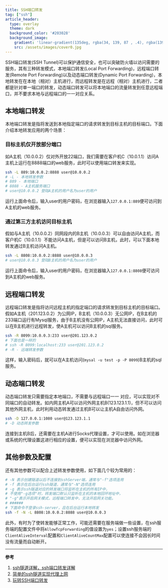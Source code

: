 ```yaml
---
title: SSH端口转发
tag: ["ssh"]
article_header:
  type: overlay
  theme: dark
  background_color: '#203028'
  background_image:
    gradient: 'linear-gradient(135deg, rgba(34, 139, 87 , .4), rgba(139, 34, 139, .4))'
    src: /assets/images/cover0.jpg
---
```


SSH端口转发(SSH Tunnel)可以保护通信安全，也可以突破防火墙以访问需要的服务，其有三种转发模式，本地端口转发(Local Port Forwarding)，远程端口转发(Remote Port Forwarding)以及动态端口转发(Dynamic Port Forwarding)，本地转发在在本地（相对）主机进行，而远程转发是在远程（相对）主机进行，二者都是针对单一端口的转发，动态端口转发可以将本地端口的流量转发到任意远程端口，并不要求本地与远程端口的一一对应关系。
<!--more-->

## 本地端口转发
本地端口转发是指将发送到本地指定端口的请求转发到目标主机的目标端口。下面介绍本地转发应用的两个场景：
### 目标主机仅开放部分端口
如A主机（10.0.0.2）仅对外开放22端口，我们需要在客户机C（10.0.1.1）访问A主机上运行在8888端口的web服务，此时可以使用端口转发来实现。
```bash
ssh -L 889:10.0.0.2:8888 user@10.0.0.2
# -L - 本地转发参数
# 889 - 本地端口
# 8888 - A主机服务端口
# user@10.0.0.2 登陆A主机的用户名为user的用户
```
运行上面命令后，输入user的用户密码，在浏览器输入`127.0.0.1:889`便可访问到A主机的web服务。
### 通过第三方主机访问目标主机
假如与A主机（10.0.0.2）同网段内的B主机（10.0.0.3）可以自由访问A主机，而客户机C（10.0.1.1）不能访问A主机，但是可以访问B主机，此时，可以下面本地转发通过B主机访问A主机。
```bash
ssh -L 8808:10.0.0.2:8888 user@10.0.0.3
# user@10.0.0.3 登陆B主机的用户名为user的用户
```
运行上面命令后，输入user的用户密码，在浏览器输入`127.0.0.1:8808`便可访问到A主机的web服务。

## 远程端口转发
远程端口转发是指将访问远程主机的指定端口的请求转发到目标主机的目标端口。假如A主机（201.123.0.2）为公网IP，B主机（10.0.0.3）无公网IP，在B主机的233端口运行有Mysql服务，由于B主机没有公网IP，A主机无法直接访问，此时可以在B主机进行远程转发，使A主机可以访问B主机的sql服务。
```bash
ssh -R 8099:10.0.0.3:233 user@201.123.0.2
# 下面也是一样的
# ssh -R 8099:localhost:233 user@201.123.0.2
# -R - 远端转发参数
```
这样，输入密码后，就可以在A主机访问(`mysal -u test -p -P 8099`)B主机的sql服务。

## 动态端口转发
动态端口转发只需要指定本地端口，不需要与远程端口一一 对应，可以实现对不同端口的自动转发。如内网主机A可以访问外网主机B(123.123.1.1)，但不可以访问其他外网主机，此时利用动态转发通过主机B可以让主机A自由访问外网。
```bash
ssh -D 127.0.0.1:1080 user@123.123.1.1
# -D 动态转发参数
```
连接到主机B后，还需要在主机A进行Socks代理设置，才可以使用。如在浏览器或系统的代理设置这进行相应的设置，便可以实现在浏览器中访问外网。

## 其他参数及配置
还有其他参数可以配合上述转发参数使用，如下面几个较为常用的：
```bash
# -N 表示创建隧道以后不连接到sshServer端，通常与"-f"选项连用
# -f 表示在后台运行ssh隧道，通常与"-N"选项连用
# -g 表示ssh隧道对应的转发端口将监听在主机的所有IP中，
# 不使用"-g选项"时，转发端口默认只监听在主机的本地回环地址中，
# "-g"表示开启网关模式，远程端口转发中，无法开启网关功能。
# ######
# 下面命令不登录ssh-server，且在后台运行本地转发
ssh -f -N -L 8808:10.0.0.2:8888 user@10.0.0.3
```

此外，有时为了使转发能够正常工作，可能还需要在服务端做一些设置，在ssh服务端的配置文件中将`AllowTcpForwarding`的值设置为`yes`；设置ssh服务端的`ClientAliveInterval`配置和`ClientAliveCountMax`配置可以使连接不会因长时间没有流量而自动断开。

---

**参考**

1. [ssh隧道详解，ssh端口转发详解](https://www.zsythink.net/archives/2450)  
2. [简单的ssh隧道实现代理上网](https://www.liaohuqiu.net/cn/posts/setup-web-prorxy-by-ssh-tunnel/)  
3. [玩转SSH端口转发](https://blog.fundebug.com/2017/04/24/ssh-port-forwarding/)